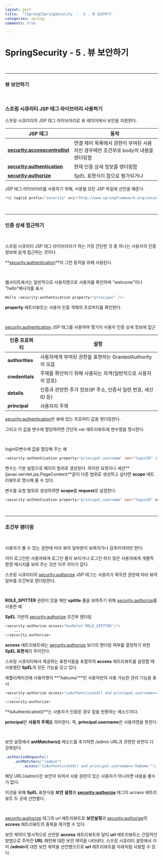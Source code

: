 ```yaml
---
layout: post
title:  "[Spring]SpringSecurity  -  5 . 뷰 보안하기"
categories: spring
comments: true

---
```


# SpringSecurity - 5 . 뷰 보안하기

<br/>

-----

### 뷰 보안하기

<br/>

### 스프링 시큐리티 JSP 태그 라이브러리 사용하기

스프링 시큐리티의 JSP 태그 라이브러리로 뷰 레이어에서 보안을 지원한다.

| JSP 태그                         | 동작                                                         |
| -------------------------------- | ------------------------------------------------------------ |
| **<security:accesscontrollist>** | 연결 제어 목록에서 권한이  부여된 사용자인 경우에만 조건부로 body의 내용을 렌더링함 |
| **<security:authentication>**    | 현재 인증 상세 정보를 렌더링함                               |
| **<security:authorize>**         | SpEL 표현식이  참으로 평가되거나                             |

JSP 태그 라이브러리를 사용하기 위해, 사용될 모든 JSP 파일에 선언을 해준다.

````java
<%@ taglib prefix="security" uri="http://www.springframework.org/security/tags" %>
````

<br/>

----

### 인증 상세 접근하기

<br/>

스프링 시큐리티 JSP 태그 라이브러리가 하는 가장 간단한 것 중 하나는 사용자의 인증 정보에 쉽게 접근하는 것이다.

**<security:authentication>**이 그런 동작을 위해 사용된다.

 <br/>

웹사이트에서는 일반적으로 사용자명으로 사용자를 확인하며 "welcome"이나 "hello"메시지를 표시

````java
Hello <security:authentication property="principal" />!
````

**property** 애트리뷰트는 사용자 인증 객체의 프로퍼티를 확인한다.

 <br/>

<security:authentication> JSP 태그를 사용하여 몇가지 사용자 인증 상세 정보에 접근

| 인증 프로퍼티   | 설정                                                         |
| --------------- | ------------------------------------------------------------ |
| **authorities** | 사용자에게 부여된 권한을 표현하는 GrantedAuthority의 모음    |
| **credentials** | 주체를 확인하기 위해 사용되는  자격(일반적으로 사용자의 암호) |
| **details**     | 인증과 관련한 추가 정보(IP 주소, 인증서 일련 번호,  세선 ID 등) |
| **principal**   | 사용자의 주체                                                |

<security:authentication>은 뷰에 있는 프로퍼티 값을 렌더링한다.

그리고 이 값을 변수에 할당하려면 간단히 var 애트리뷰트에 변수명을 명시한다.

 <br/>

loginID변수에 값을 할당해 주는 예

````java
<security:authentication property="principal.username" var="loginID" />
````

변수는 기본 설정으로 페이지 범위로 생성된다. 하지만 요청이나 세션**(javax.servlet.jsp.PageContext)**같이 다른 범위로 생성하고 싶다면 **scope** 애트리뷰트로 명시해 줄 수 있다.

변수를 요청 범위로 생성하려면 **scope**를 **request**로 설정한다.

````java
<security:authentication property="principal.username" var="loginId" scope="request"/>
````

<br/>

------------

### 조건부 렌더링

<br/>

사용자가 볼 수 있는 권한에 따라 뷰의 일부분이 보여지거나 감추어져야만 한다.

이미 로그인한 사용자에게 로그인 폼이 보이거나 로그인 하지 않은 사용자에게 개별적 환영 메시지를 보여 주는 것은 아무 의미가 없다.

스프링 시큐리티의 <security:authorize> JSP 태그는 사용자가 획득한 권한에 따라 뷰의 일부를 조건부로 렌더링한다.

 <br/>

**ROLE_SPITTER** 권한이 있을 때만 **spittle** 폼을 보여주기 위해 <security:authorize>를 사용한 예

**SpEL** 기반의 <security:authorize> 조건부 렌더링

````java
<security:authorize access="hasRole('ROLE_SPITTER')">
    ...
</security:authorize>
````

**access** 애트리뷰트에는 <security:authorize> 보디의 렌더링 여부를 결정하기 위한 **SpEL 표현식**이 주어진다.

스프링 시큐리티에서 제공하는 표현식들을 포함하여 **access** 애트리뷰트를 설정할 때 사용했던 **SpEL**의 모든 기능을 갖고 있다.

애플리케이션에 사용자명이 **"habuma"**인 사용자만이 사용 가능한 관리 기능을 표시

````java
<security:authorize access="isAuthenticated() and principal.username=='habuma'">
    ...
</security:authorize>
````

**isAuthenticated()**는 사용자가 인증된 경우 참을 반환하는 메소드이다.

**principal**은 **사용자 주체**를 의미한다. 즉, **principal.username**은 사용자명을 뜻한다.

<br/>

보안 설정에서 **antMatchers()** 메소드를 추가하면 /admin URL과 관련한 보안이 더 강화된다.

````java
.authorizeRequests()
    .antMatchers("/admin")
        .access("isAuthenticated() and principal.username=='habuma'");
````

해당 URL(/admin)은 보안이 되어서 사용 권한이 있는 사용자가 아니라면 내용을 볼수가 없다.

이것을 위해 **SpEL** 표현식을 **보안** **설정**과 **<security:authorize>** 태그의 access 애트리뷰트 두 곳에 선언했다.

 <br/>

<security:authorize> 태그의 url 애트리뷰트로 **보안설정**과 <security:authorize>의 **access** 애트리뷰트의 중복을 제거할 수 있다.

보안 제약이 명시적으로 선언된 **access** 애트리뷰트와 달리 **url** 애트리뷰트는 간접적인 방법으로 주어진 **URL** 패턴에 대한 보안 제약을 나타낸다. 스프링 시큐리티 설정에서 이미 **/admin**에 대한 보안 제약을 선언했으므로 **url** 애트리뷰트를 아래처럼 사용할 수 있다.